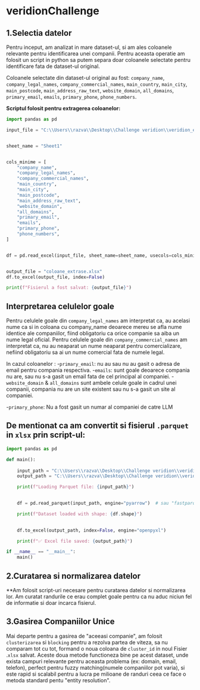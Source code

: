 # veridionChallenge


## 1.Selectia datelor
Pentru inceput, am analizat in mare dataset-ul, si am ales coloanele relevante pentru identificarea unei companii. Pentru aceasta operatie am folosit un script in python sa putem separa doar coloanele selectate pentru identificare fata de dataset-ul original.

Coloanele selectate din dataset-ul original au fost:
`company_name`, `company_legal_names`, `company_commercial_names`, `main_country`, `main_city`, `main_postcode`,
`main_address_raw_text`, `website_domain`, `all_domains`, `primary_email`, `emails`, `primary_phone`, `phone_numbers`.

**Scriptul folosit pentru extragerea coloanelor:**
```python
import pandas as pd

input_file = "C:\\Users\\razva\\Desktop\\Challenge veridion\\veridion_entity_resolution_challenge.xlsx"


sheet_name = "Sheet1"


cols_minime = [
    "company_name",
    "company_legal_names",
    "company_commercial_names",
    "main_country",
    "main_city",
    "main_postcode",
    "main_address_raw_text",
    "website_domain",
    "all_domains",
    "primary_email",
    "emails",
    "primary_phone",
    "phone_numbers",
]


df = pd.read_excel(input_file, sheet_name=sheet_name, usecols=cols_minime)


output_file = "coloane_extrase.xlsx"
df.to_excel(output_file, index=False)

print(f"Fisierul a fost salvat: {output_file}")
```

## Interpretarea celulelor goale
Pentru celulele goale din `company_legal_names` am interpretat ca, au acelasi nume ca si in coloana cu company_name deoarece mereu se afla nume identice ale companiilor, fiind obligatoriu ca orice companie sa aiba un nume legal oficial.
Pentru celulele goale din `company_commercial_names` am interpretat ca, nu au neaparat un nume neaparat pentru comercializare, nefiind obligatoriu sa ai un nume comercial fata de numele legal.

In cazul coloanelor :
-`primary_email`: nu au sau nu au gasit o adresa de email pentru compania respectiva. 
-`emails`: sunt goale deoarece compania nu are, sau nu s-a gasit un email fata de cel principal al companiei. 
-`website_domain` & `all_domains` sunt ambele celule goale in cadrul unei companii, compania nu are un site existent sau nu s-a gasit un site al companiei.

-`primary_phone`: Nu a fost gasit un numar al companiei de catre LLM

## De mentionat ca am convertit si fisierul `.parquet` in `xlsx` prin script-ul:

```python
import pandas as pd

def main():
    
    input_path = "C:\\Users\\razva\\Desktop\\Challenge veridion\\veridion_entity_resolution_challenge.snappy.parquet"
    output_path = "C:\\Users\\razva\\Desktop\\Challenge veridion\\veridion_entity_resolution_challenge.xlsx"

    print(f"Loading Parquet file: {input_path}")

    
    df = pd.read_parquet(input_path, engine="pyarrow")  # sau "fastparquet"

    print(f"Dataset loaded with shape: {df.shape}")

   
    df.to_excel(output_path, index=False, engine="openpyxl")

    print(f"✅ Excel file saved: {output_path}")

if __name__ == "__main__":
    main()
```
## 2.Curatarea si normalizarea datelor

**Am folosit script-uri necesare pentru curatarea datelor si normalizarea lor.
Am curatat randurile ce erau complet goale pentru ca nu aduc niciun fel de informatie si doar incarca fisierul.


## 3.Gasirea Companiilor Unice

Mai departe pentru a gasirea de "aceeasi companie", am folosit `clusterizarea` si `blocking` pentru a rezolva partea de viteza, sa nu comparam tot cu tot, formand o noua coloana de `cluster_id` in noul Fisier .`xlsx` salvat. Aceste doua metode functioneza bine pe acest dataset, unde exista campuri relevante pentru aceasta problema (ex: domain, email, telefon), perfect pentru fuzzy matching(numele companiilor pot varia), si este rapid si scalabil pentru a lucra pe milioane de randuri ceea ce face o metoda standard pentu "entity resolution".

